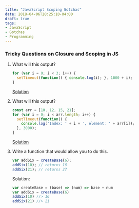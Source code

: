 ```yaml
---
title: "JavaScript Scoping Gotchas"
date: 2018-04-06T20:25:10-04:00
draft: true
tags:
- JavaScript
- Gotchas
- Programming
---
```


### Tricky Questions on Closure and Scoping in JS

1. What will this output?

	```javascript
	for (var i = 0; i < 3; i++) {
	  setTimeout(function() { console.log(i); }, 1000 + i);
	}
	```
	[Solution](https://coderbyte.com/algorithm/3-common-javascript-closure-questions)

2. What will this output?

	```javascript
	const arr = [10, 12, 15, 21];
	for (var i = 0; i < arr.length; i++) {
	  setTimeout(function() {
	    console.log('Index: ' + i + ', element: ' + arr[i]);
	  }, 3000);
	}
	```
	[Solution](https://medium.com/coderbyte/a-tricky-javascript-interview-question-asked-by-google-and-amazon-48d212890703)

3. Write a function that would allow you to do this.

	```javascript
	var addSix = createBase(6);
	addSix(10); // returns 16
	addSix(21); // returns 27
	```

	Solution:

	```javascript
	var createBase = (base) => (num) => base + num
	var addSix = createBase(6)
	addSix(10) //> 16
	addSix(21) //> 21
  ```

